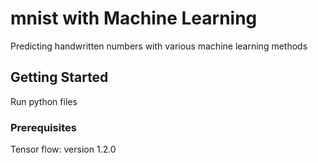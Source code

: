 # mnist with Machine Learning
Predicting handwritten numbers with various machine learning methods

## Getting Started
Run python files

### Prerequisites
Tensor flow: version 1.2.0


